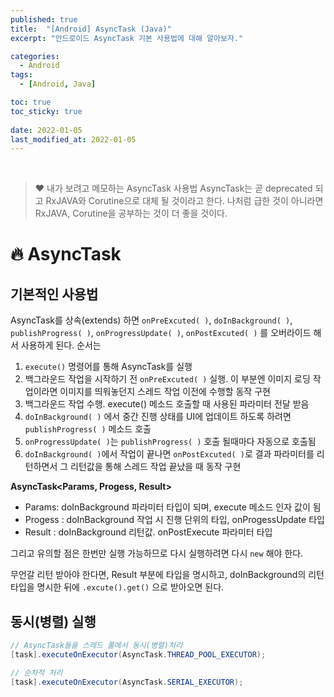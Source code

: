 ```yaml
---
published: true
title:  "[Android] AsyncTask (Java)"
excerpt: "안드로이드 AsyncTask 기본 사용법에 대해 알아보자."

categories:
  - Android
tags:
  - [Android, Java]

toc: true
toc_sticky: true
 
date: 2022-01-05
last_modified_at: 2022-01-05
---
```

<br>

> ❤️ 내가 보려고 메모하는 AsyncTask 사용법
AsyncTask는 곧 deprecated 되고 RxJAVA와 Corutine으로 대체 될 것이라고 한다. 나처럼 급한 것이 아니라면 RxJAVA, Corutine을 공부하는 것이 더 좋을 것이다.

# 🔥 AsyncTask

## 기본적인 사용법

AsyncTask를 상속(extends) 하면 `onPreExcuted( )`, `doInBackground( )`, `publishProgress( )`, `onProgressUpdate( )`, `onPostExcuted( )` 를 오버라이드 해서 사용하게 된다. 순서는

1.  `execute()` 명령어를 통해 AsyncTask를 실행
2.  백그라운드 작업을 시작하기 전 `onPreExcuted( )` 실행. 이 부분엔 이미지 로딩 작업이라면 이미지를 띄워놓던지 스레드 작업 이전에 수행할 동작 구현
3.  백그라운드 작업 수행. execute() 메소드 호출할 때 사용된 파라미터 전달 받음
4.  `doInBackground( )` 에서 중간 진행 상태를 UI에 업데이트 하도록 하려면 `publishProgress( )` 메소드 호출
5.  `onProgressUpdate( )`는 `publishProgress( )` 호출 될때마다 자동으로 호출됨
6.  `doInBackground( )`에서 작업이 끝나면 `onPostExcuted( )`로 결과 파라미터를 리턴하면서 그 리턴값을 통해 스레드 작업 끝났을 때 동작 구현

**AsyncTask<Params, Progess, Result>**

-   Params: doInBackground 파라미터 타입이 되며, execute 메소드 인자 값이 됨
-   Progess : doInBackground 작업 시 진행 단위의 타입, onProgessUpdate 타입
-   Result : doInBackground 리턴값. onPostExecute 파라미터 타입

그리고 유의할 점은 한번만 실행 가능하므로 다시 실행하려면 다시 `new` 해야 한다.

무언갈 리턴 받아야 한다면, Result 부분에 타입을 명시하고, doInBackground의 리턴 타입을 명시한 뒤에 `.excute().get()` 으로 받아오면 된다.

## 동시(병렬) 실행
```java
// AsyncTask들을 스레드 풀에서 동시(병렬)처리
[task].executeOnExecutor(AsyncTask.THREAD_POOL_EXECUTOR);

// 순차적 처리
[task].executeOnExecutor(AsyncTask.SERIAL_EXECUTOR);
```